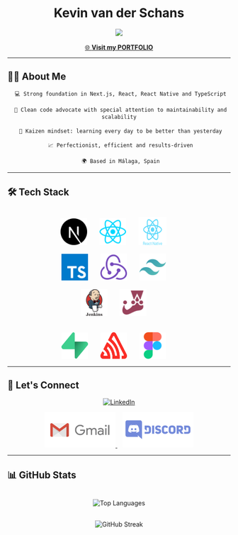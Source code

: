 <h1 align="center">Kevin van der Schans</h1>

<p align="center">
    <image src="https://readme-typing-svg.herokuapp.com?font=Iosevka&size=16&color=white&center=true&width=410&height=45&lines=Front-end+Developer" height="80"/>
</p>

<p align="center">
  <a href="https://kevin-van-der-schans.vercel.app" target="_blank">
    🌐 <strong>Visit my PORTFOLIO</strong>
  </a>
</p>

---

## 🧑‍💻 About Me

<div align="center">

     💻 Strong foundation in Next.js, React, React Native and TypeScript

     🌟 Clean code advocate with special attention to maintainability and scalability

     🧠 Kaizen mindset: learning every day to be better than yesterday

     📈 Perfectionist, efficient and results-driven

     🌍 Based in Málaga, Spain

</div>

---

## 🛠 Tech Stack

<br>

<div align="center">
        <a href="https://nextjs.org/" target="_blank" rel="noreferrer"> <img src="./assets/next.svg" alt="NextJS" width="60" height="60" style="margin-right: 24px" /></a>
        <a href="https://reactjs.org/" target="_blank" rel="noreferrer"> <img src="./assets/react.svg" alt="React" width="60" height="60" style="margin-right: 24px"/></a>
        <a href="https://reactnative.dev/" target="_blank" rel="noreferrer"> <img src="./assets/react-native.svg" alt="React Native" width="64" height="64" style="margin-right: 24px"/></a>
    <br>
    <br>
        <a href="https://www.typescriptlang.org/" target="_blank" rel="noreferrer"> <img src="./assets/typescript.svg" alt="Typescript" width="60" height="60" style="margin-right: 24px" /></a>
        <a href="https://redux.js.org" target="_blank" rel="noreferrer"> <img src="./assets/redux.svg" alt="Redux" width="60" height="60" style="margin-right: 24px" /></a>
        <a href="https://tailwindcss.com/" target="_blank" rel="noreferrer"> <img src="assets/tailwind.svg" alt="Tailwind" width="60" height="60" style="margin-right: 24px" /></a>
    <br>
    <br>
        <a href="https://www.jenkins.io/" target="_blank" rel="noreferrer"> <img src="assets/jenkins.svg" alt="Jenkins" width="60" height="60" style="margin-right: 24px" /></a>
        <a href="https://jestjs.io/" target="_blank" rel="noreferrer"> <img src="assets/jest.svg" alt="Jest" width="60" height="60" style="margin-right: 24px" /></a>
    <br>
    <br>
    <br>
        <a href="https://supabase.com/" target="_blank" rel="noreferrer"> <img src="assets/supabase.svg" alt="Supabase" width="60" height="60" style="margin-right: 24px" /></a>
        <a href="https://sentry.io/welcome/" target="_blank" rel="noreferrer"> <img src="assets/sentry.svg" alt="Sentry" width="60" height="60" style="margin-right: 24px" /></a>
        <a href="https://www.figma.com/" target="_blank" rel="noreferrer"> <img src="./assets/figma.svg" alt="Figma" width="60" height="60" style="margin-right: 24px" /></a>
    <br>
</div>

---

## 🔗 Let's Connect

<p align="center">
  <a href="https://www.linkedin.com/in/kevinvanderschans/" target="_blank">
    <img src="https://www.vectorlogo.zone/logos/linkedin/linkedin-ar21.svg" alt="LinkedIn" width="200" />
  </a>
</p>

<p align="center">
  <a href="mailto:kevinvdsd@hotmail.com" target="_blank">
    <img src="./assets/gmail.svg" alt="Email" width="160" />
  </a>
  &nbsp;&nbsp;
  <a href="https://discord.gg/TmQemEAY" target="_blank">
    <img src="./assets/discord.svg" alt="Discord" width="160" />
  </a>
</p>

---

## 📊 GitHub Stats

<br>

<div align="center">
  <img src="https://github-readme-stats.vercel.app/api/top-langs/?username=KevinVanDerSchans&layout=compact&hide_border=true&theme=react" alt="Top Languages" width="450" />
</div>

<br>

<p align="center">
  <img src="https://github-readme-streak-stats.herokuapp.com/?user=KevinVanDerSchans&theme=react" alt="GitHub Streak" />
</p>

<br>
